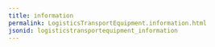 ```yaml
---
title: information
permalink: LogisticsTransportEquipment.information.html
jsonid: logisticstransportequipment_information
---
```

